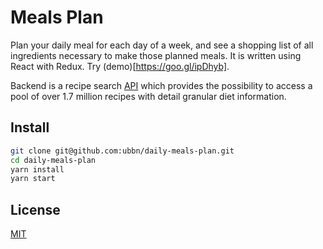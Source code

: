 # Meals Plan
Plan your daily meal for each day of a week, and see a shopping list of all ingredients necessary to make those planned meals. It is written using React with Redux. Try (demo)[https://goo.gl/ipDhyb].   

Backend is a recipe search [API](https://developer.edamam.com/edamam-recipe-api) which provides the possibility to access a pool of over 1.7 million recipes with detail granular diet information.  


## Install
```bash
git clone git@github.com:ubbn/daily-meals-plan.git
cd daily-meals-plan
yarn install
yarn start
```

## License
[MIT](https://opensource.org/licenses/MIT)